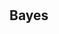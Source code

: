 #

<script type="text/javascript" src="http://cdn.mathjax.org/mathjax/latest/MathJax.js?config=default">

\\(x=\frac{-b\pm\sqrt{b^2-4ac}}{2a}\\)

</script>


## Bayes
